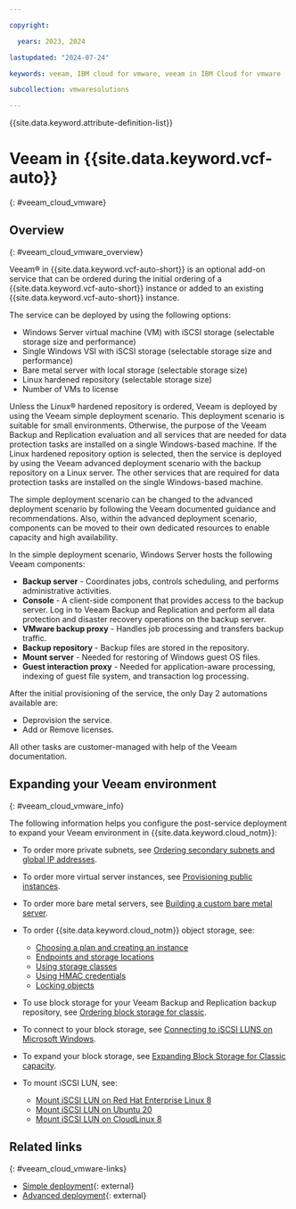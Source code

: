 ```yaml
---

copyright:

  years: 2023, 2024

lastupdated: "2024-07-24"

keywords: veeam, IBM cloud for vmware, veeam in IBM Cloud for vmware

subcollection: vmwaresolutions

---
```


{{site.data.keyword.attribute-definition-list}}

# Veeam in {{site.data.keyword.vcf-auto}}
{: #veeam_cloud_vmware}

## Overview 
{: #veeam_cloud_vmware_overview}

Veeam® in {{site.data.keyword.vcf-auto-short}} is an optional add-on service that can be ordered during the initial ordering of a {{site.data.keyword.vcf-auto-short}} instance or added to an existing {{site.data.keyword.vcf-auto-short}} instance.

The service can be deployed by using the following options:

* Windows Server virtual machine (VM) with iSCSI storage (selectable storage size and performance)
* Single Windows VSI with iSCSI storage (selectable storage size and performance)
* Bare metal server with local storage (selectable storage size)
* Linux hardened repository (selectable storage size)
* Number of VMs to license

Unless the Linux® hardened repository is ordered, Veeam is deployed by using the Veeam simple deployment scenario. This deployment scenario is suitable for small environments. Otherwise, the purpose of the Veeam Backup and Replication evaluation and all services that are needed for data protection tasks are installed on a single Windows-based machine. If the Linux hardened repository option is selected, then the service is deployed by using the Veeam advanced deployment scenario with the backup repository on a Linux server. The other services that are required for data protection tasks are installed on the single Windows-based machine.

The simple deployment scenario can be changed to the advanced deployment scenario by following the Veeam documented guidance and recommendations. Also, within the advanced deployment scenario, components can be moved to their own dedicated resources to enable capacity and high availability.

In the simple deployment scenario, Windows Server hosts the following Veeam components:
* **Backup server** - Coordinates jobs, controls scheduling, and performs administrative activities.
* **Console** - A client-side component that provides access to the backup server. Log in to Veeam Backup and Replication and perform all data protection and disaster recovery operations on the backup server.
* **VMware backup proxy** - Handles job processing and transfers backup traffic.
* **Backup repository** - Backup files are stored in the repository.
* **Mount server** - Needed for restoring of Windows guest OS files.
* **Guest interaction proxy** - Needed for application-aware processing, indexing of guest file system, and transaction log processing.

After the initial provisioning of the service, the only Day 2 automations available are:
* Deprovision the service.
* Add or Remove licenses.

All other tasks are customer-managed with help of the Veeam documentation.

## Expanding your Veeam environment
{: #veeam_cloud_vmware_info}

The following information helps you configure the post-service deployment to expand your Veeam environment in {{site.data.keyword.cloud_notm}}:

* To order more private subnets, see [Ordering secondary subnets and global IP addresses](/docs/subnets?topic=subnets-order-subnets).
* To order more virtual server instances, see [Provisioning public instances](/docs/virtual-servers?topic=virtual-servers-ordering-vs-public).
* To order more bare metal servers, see [Building a custom bare metal server](/docs/bare-metal?topic=bare-metal-ordering-baremetal-server).
* To order {{site.data.keyword.cloud_notm}} object storage, see:
   * [Choosing a plan and creating an instance](/docs/cloud-object-storage?topic=cloud-object-storage-provision)
   * [Endpoints and storage locations](/docs/cloud-object-storage?topic=cloud-object-storage-endpoints)
   * [Using storage classes](/docs/cloud-object-storage?topic=cloud-object-storage-classes)
   * [Using HMAC credentials](/docs/cloud-object-storage?topic=cloud-object-storage-uhc-hmac-credentials-main)
   * [Locking objects](/docs/cloud-object-storage?topic=cloud-object-storage-ol-overview)

* To use block storage for your Veeam Backup and Replication backup repository, see [Ordering block storage for classic](/docs/BlockStorage?topic=BlockStorage-orderingBlockStorage&interface=ui).
* To connect to your block storage, see [Connecting to iSCSI LUNS on Microsoft Windows](/docs/BlockStorage?topic=BlockStorage-mountingWindows&interface=ui).
* To expand your block storage, see [Expanding Block Storage for Classic capacity](/docs/BlockStorage?topic=BlockStorage-expandingcapacity&interface=ui).
* To mount iSCSI LUN, see:
   * [Mount iSCSI LUN on Red Hat Enterprise Linux 8](/docs/BlockStorage?topic=BlockStorage-mountingRHEL8&interface=ui)
   * [Mount iSCSI LUN on Ubuntu 20](/docs/BlockStorage?topic=BlockStorage-mountingUbu20&interface=ui)
   * [Mount iSCSI LUN on CloudLinux 8](/docs/BlockStorage?topic=BlockStorage-mountingCloudLin8&interface=ui)

## Related links
{: #veeam_cloud_vmware-links}

* [Simple deployment](https://helpcenter.veeam.com/docs/backup/vsphere/simple.html?ver=120){: external}
* [Advanced deployment](https://helpcenter.veeam.com/docs/backup/vsphere/advanced.html?ver=120){: external}

